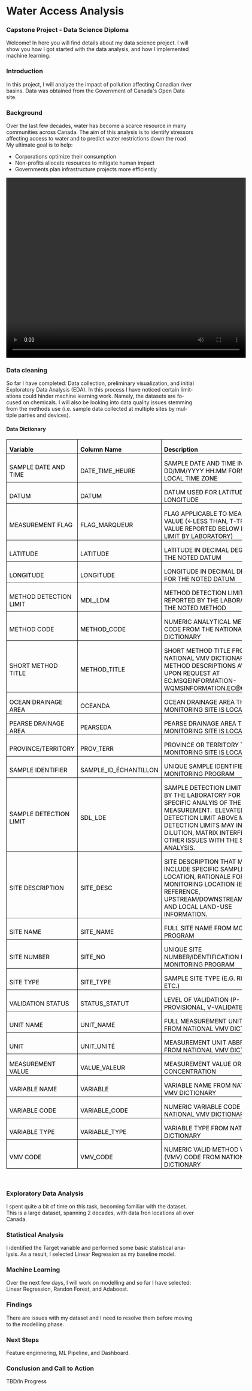 # Water Access Analysis
### Capstone Project - Data Science Diploma

Welcome! In here you will find details about my data science project. I will show you how I got started with the data analysis, and how I implemented machine learning.

### Introduction
In this project, I will analyze the impact of pollution affecting Canadian river basins. Data was obtained from the Government of Canada's Open Data site.

### Background
Over the last few decades, water has become a scarce resource in many communities across Canada. The aim of this analysis is to identify stressors affecting access to water and to predict water restrictions down the road. My ultimate goal is to help: 
* Corporations optimize their consumption
* Non-profits allocate resources to mitigate human impact
* Governments plan infrastructure projects more efficiently

<video width="640" height="480" controls>
  <source src="WaterCapstone.mp4" type="video/mp4">
Your browser does not support the video tag.
</video>

### Data cleaning 
So far I have completed: Data collection, preliminary visualization, and initial Exploratory Data Analysis (EDA). In this process I have noticed certain limitations could hinder machine learning work. Namely, the datasets are focused on chemicals. I will also be looking into data quality issues stemming from the methods use (i.e. sample data collected at multiple sites by multiple parties and devices).

#### Data Dictionary
<html>



<head>

<!--
 /* Font Definitions */
 @font-face
	{font-family:"Cambria Math";
	panose-1:2 4 5 3 5 4 6 3 2 4;}
@font-face
	{font-family:Calibri;
	panose-1:2 15 5 2 2 2 4 3 2 4;}
 /* Style Definitions */
 p.MsoNormal, li.MsoNormal, div.MsoNormal
	{margin-top:0in;
	margin-right:0in;
	margin-bottom:8.0pt;
	margin-left:0in;
	line-height:107%;
	font-size:11.0pt;
	font-family:"Calibri",sans-serif;}
.MsoPapDefault
	{margin-bottom:8.0pt;
	line-height:107%;}
@page WordSection1
	{size:8.5in 11.0in;
	margin:1.0in 1.0in 1.0in 1.0in;}
div.WordSection1
	{page:WordSection1;}
-->


</head>

<body lang=EN-CA style='word-wrap:break-word'>

<div class=WordSection1>

<table class=MsoNormalTable border=1 cellspacing=0 cellpadding=0 width=630
 style='width:472.25pt;border-collapse:collapse;border:none'>
 <tr style='height:15.05pt'>
  <td width=148 style='width:110.8pt;border:solid windowtext 1.0pt;padding:
  0in 5.4pt 0in 5.4pt;height:15.05pt'>
  <p class=MsoNormal style='margin-bottom:0in;line-height:normal'><b><span
  style='color:black'>Variable</span></b></p>
  </td>
  <td width=175 style='width:131.15pt;border:solid windowtext 1.0pt;border-left:
  none;padding:0in 5.4pt 0in 5.4pt;height:15.05pt'>
  <p class=MsoNormal style='margin-bottom:0in;line-height:normal'><b><span
  style='color:black'>Column Name</span></b></p>
  </td>
  <td width=307 style='width:230.3pt;border:solid windowtext 1.0pt;border-left:
  none;padding:0in 5.4pt 0in 5.4pt;height:15.05pt'>
  <p class=MsoNormal style='margin-bottom:0in;line-height:normal'><b><span
  style='color:black'>Description</span></b></p>
  </td>
 </tr>
 <tr style='height:15.05pt'>
  <td width=148 style='width:110.8pt;border:solid windowtext 1.0pt;border-top:
  none;padding:0in 5.4pt 0in 5.4pt;height:15.05pt'>
  <p class=MsoNormal style='margin-bottom:0in;line-height:normal'><span
  style='color:black'>SAMPLE DATE AND TIME</span></p>
  </td>
  <td width=175 style='width:131.15pt;border-top:none;border-left:none;
  border-bottom:solid windowtext 1.0pt;border-right:solid windowtext 1.0pt;
  padding:0in 5.4pt 0in 5.4pt;height:15.05pt'>
  <p class=MsoNormal style='margin-bottom:0in;line-height:normal'><span
  style='color:black'>DATE_TIME_HEURE</span></p>
  </td>
  <td width=307 style='width:230.3pt;border-top:none;border-left:none;
  border-bottom:solid windowtext 1.0pt;border-right:solid windowtext 1.0pt;
  padding:0in 5.4pt 0in 5.4pt;height:15.05pt'>
  <p class=MsoNormal style='margin-bottom:0in;line-height:normal'><span
  style='color:black'>SAMPLE DATE AND TIME IN DD/MM/YYYY HH:MM FORMAT USING
  LOCAL TIME ZONE</span></p>
  </td>
 </tr>
 <tr style='height:15.05pt'>
  <td width=148 style='width:110.8pt;border:solid windowtext 1.0pt;border-top:
  none;padding:0in 5.4pt 0in 5.4pt;height:15.05pt'>
  <p class=MsoNormal style='margin-bottom:0in;line-height:normal'><span
  style='color:black'>DATUM</span></p>
  </td>
  <td width=175 style='width:131.15pt;border-top:none;border-left:none;
  border-bottom:solid windowtext 1.0pt;border-right:solid windowtext 1.0pt;
  padding:0in 5.4pt 0in 5.4pt;height:15.05pt'>
  <p class=MsoNormal style='margin-bottom:0in;line-height:normal'><span
  style='color:black'>DATUM</span></p>
  </td>
  <td width=307 style='width:230.3pt;border-top:none;border-left:none;
  border-bottom:solid windowtext 1.0pt;border-right:solid windowtext 1.0pt;
  padding:0in 5.4pt 0in 5.4pt;height:15.05pt'>
  <p class=MsoNormal style='margin-bottom:0in;line-height:normal'><span
  style='color:black'>DATUM USED FOR LATITUDE AND LONGITUDE</span></p>
  </td>
 </tr>
 <tr style='height:30.15pt'>
  <td width=148 style='width:110.8pt;border:solid windowtext 1.0pt;border-top:
  none;padding:0in 5.4pt 0in 5.4pt;height:30.15pt'>
  <p class=MsoNormal style='margin-bottom:0in;line-height:normal'><span
  style='color:black'>MEASUREMENT FLAG</span></p>
  </td>
  <td width=175 style='width:131.15pt;border-top:none;border-left:none;
  border-bottom:solid windowtext 1.0pt;border-right:solid windowtext 1.0pt;
  padding:0in 5.4pt 0in 5.4pt;height:30.15pt'>
  <p class=MsoNormal style='margin-bottom:0in;line-height:normal'><span
  style='color:black'>FLAG_MARQUEUR</span></p>
  </td>
  <td width=307 style='width:230.3pt;border-top:none;border-left:none;
  border-bottom:solid windowtext 1.0pt;border-right:solid windowtext 1.0pt;
  padding:0in 5.4pt 0in 5.4pt;height:30.15pt'>
  <p class=MsoNormal style='margin-bottom:0in;line-height:normal'><span
  style='color:black'>FLAG APPLICABLE TO MEASUREMENT VALUE (&lt;-LESS THAN,
  T-TRACE VALUE REPORTED BELOW DETECTION LIMIT BY LABORATORY)</span></p>
  </td>
 </tr>
 <tr style='height:15.05pt'>
  <td width=148 style='width:110.8pt;border:solid windowtext 1.0pt;border-top:
  none;padding:0in 5.4pt 0in 5.4pt;height:15.05pt'>
  <p class=MsoNormal style='margin-bottom:0in;line-height:normal'><span
  style='color:black'>LATITUDE</span></p>
  </td>
  <td width=175 style='width:131.15pt;border-top:none;border-left:none;
  border-bottom:solid windowtext 1.0pt;border-right:solid windowtext 1.0pt;
  padding:0in 5.4pt 0in 5.4pt;height:15.05pt'>
  <p class=MsoNormal style='margin-bottom:0in;line-height:normal'><span
  style='color:black'>LATITUDE</span></p>
  </td>
  <td width=307 style='width:230.3pt;border-top:none;border-left:none;
  border-bottom:solid windowtext 1.0pt;border-right:solid windowtext 1.0pt;
  padding:0in 5.4pt 0in 5.4pt;height:15.05pt'>
  <p class=MsoNormal style='margin-bottom:0in;line-height:normal'><span
  style='color:black'>LATITUDE IN DECIMAL DEGREES FOR THE NOTED DATUM</span></p>
  </td>
 </tr>
 <tr style='height:15.05pt'>
  <td width=148 style='width:110.8pt;border:solid windowtext 1.0pt;border-top:
  none;padding:0in 5.4pt 0in 5.4pt;height:15.05pt'>
  <p class=MsoNormal style='margin-bottom:0in;line-height:normal'><span
  style='color:black'>LONGITUDE</span></p>
  </td>
  <td width=175 style='width:131.15pt;border-top:none;border-left:none;
  border-bottom:solid windowtext 1.0pt;border-right:solid windowtext 1.0pt;
  padding:0in 5.4pt 0in 5.4pt;height:15.05pt'>
  <p class=MsoNormal style='margin-bottom:0in;line-height:normal'><span
  style='color:black'>LONGITUDE</span></p>
  </td>
  <td width=307 style='width:230.3pt;border-top:none;border-left:none;
  border-bottom:solid windowtext 1.0pt;border-right:solid windowtext 1.0pt;
  padding:0in 5.4pt 0in 5.4pt;height:15.05pt'>
  <p class=MsoNormal style='margin-bottom:0in;line-height:normal'><span
  style='color:black'>LONGITUDE IN DECIMAL DEGREES FOR THE NOTED DATUM</span></p>
  </td>
 </tr>
 <tr style='height:15.05pt'>
  <td width=148 style='width:110.8pt;border:solid windowtext 1.0pt;border-top:
  none;padding:0in 5.4pt 0in 5.4pt;height:15.05pt'>
  <p class=MsoNormal style='margin-bottom:0in;line-height:normal'><span
  style='color:black'>METHOD DETECTION LIMIT</span></p>
  </td>
  <td width=175 style='width:131.15pt;border-top:none;border-left:none;
  border-bottom:solid windowtext 1.0pt;border-right:solid windowtext 1.0pt;
  padding:0in 5.4pt 0in 5.4pt;height:15.05pt'>
  <p class=MsoNormal style='margin-bottom:0in;line-height:normal'><span
  style='color:black'>MDL_LDM</span></p>
  </td>
  <td width=307 style='width:230.3pt;border-top:none;border-left:none;
  border-bottom:solid windowtext 1.0pt;border-right:solid windowtext 1.0pt;
  padding:0in 5.4pt 0in 5.4pt;height:15.05pt'>
  <p class=MsoNormal style='margin-bottom:0in;line-height:normal'><span
  style='color:black'>METHOD DETECTION LIMIT REPORTED BY THE LABORATORY FOR THE
  NOTED METHOD</span></p>
  </td>
 </tr>
 <tr style='height:15.05pt'>
  <td width=148 style='width:110.8pt;border:solid windowtext 1.0pt;border-top:
  none;padding:0in 5.4pt 0in 5.4pt;height:15.05pt'>
  <p class=MsoNormal style='margin-bottom:0in;line-height:normal'><span
  style='color:black'>METHOD CODE</span></p>
  </td>
  <td width=175 style='width:131.15pt;border-top:none;border-left:none;
  border-bottom:solid windowtext 1.0pt;border-right:solid windowtext 1.0pt;
  padding:0in 5.4pt 0in 5.4pt;height:15.05pt'>
  <p class=MsoNormal style='margin-bottom:0in;line-height:normal'><span
  style='color:black'>METHOD_CODE</span></p>
  </td>
  <td width=307 style='width:230.3pt;border-top:none;border-left:none;
  border-bottom:solid windowtext 1.0pt;border-right:solid windowtext 1.0pt;
  padding:0in 5.4pt 0in 5.4pt;height:15.05pt'>
  <p class=MsoNormal style='margin-bottom:0in;line-height:normal'><span
  style='color:black'>NUMERIC ANALYTICAL METHOD CODE FROM THE NATIONAL VMV
  DICTIONARY</span></p>
  </td>
 </tr>
 <tr style='height:30.15pt'>
  <td width=148 style='width:110.8pt;border:solid windowtext 1.0pt;border-top:
  none;padding:0in 5.4pt 0in 5.4pt;height:30.15pt'>
  <p class=MsoNormal style='margin-bottom:0in;line-height:normal'><span
  style='color:black'>SHORT METHOD TITLE</span></p>
  </td>
  <td width=175 style='width:131.15pt;border-top:none;border-left:none;
  border-bottom:solid windowtext 1.0pt;border-right:solid windowtext 1.0pt;
  padding:0in 5.4pt 0in 5.4pt;height:30.15pt'>
  <p class=MsoNormal style='margin-bottom:0in;line-height:normal'><span
  style='color:black'>METHOD_TITLE</span></p>
  </td>
  <td width=307 style='width:230.3pt;border-top:none;border-left:none;
  border-bottom:solid windowtext 1.0pt;border-right:solid windowtext 1.0pt;
  padding:0in 5.4pt 0in 5.4pt;height:30.15pt'>
  <p class=MsoNormal style='margin-bottom:0in;line-height:normal'><span
  style='color:black'>SHORT METHOD TITLE FROM THE NATIONAL VMV DICTIONARY. 
  FULL METHOD DESCRIPTIONS AVAILABLE UPON REQUEST AT
  EC.MSQEINFORMATION-WQMSINFORMATION.EC@CANADA.CA</span></p>
  </td>
 </tr>
 <tr style='height:15.05pt'>
  <td width=148 style='width:110.8pt;border:solid windowtext 1.0pt;border-top:
  none;padding:0in 5.4pt 0in 5.4pt;height:15.05pt'>
  <p class=MsoNormal style='margin-bottom:0in;line-height:normal'><span
  style='color:black'>OCEAN DRAINAGE AREA</span></p>
  </td>
  <td width=175 style='width:131.15pt;border-top:none;border-left:none;
  border-bottom:solid windowtext 1.0pt;border-right:solid windowtext 1.0pt;
  padding:0in 5.4pt 0in 5.4pt;height:15.05pt'>
  <p class=MsoNormal style='margin-bottom:0in;line-height:normal'><span
  style='color:black'>OCEANDA</span></p>
  </td>
  <td width=307 style='width:230.3pt;border-top:none;border-left:none;
  border-bottom:solid windowtext 1.0pt;border-right:solid windowtext 1.0pt;
  padding:0in 5.4pt 0in 5.4pt;height:15.05pt'>
  <p class=MsoNormal style='margin-bottom:0in;line-height:normal'><span
  style='color:black'>OCEAN DRAINAGE AREA THAT MONITORING SITE IS LOCATED IN </span></p>
  </td>
 </tr>
 <tr style='height:15.05pt'>
  <td width=148 style='width:110.8pt;border:solid windowtext 1.0pt;border-top:
  none;padding:0in 5.4pt 0in 5.4pt;height:15.05pt'>
  <p class=MsoNormal style='margin-bottom:0in;line-height:normal'><span
  style='color:black'>PEARSE DRAINAGE AREA</span></p>
  </td>
  <td width=175 style='width:131.15pt;border-top:none;border-left:none;
  border-bottom:solid windowtext 1.0pt;border-right:solid windowtext 1.0pt;
  padding:0in 5.4pt 0in 5.4pt;height:15.05pt'>
  <p class=MsoNormal style='margin-bottom:0in;line-height:normal'><span
  style='color:black'>PEARSEDA</span></p>
  </td>
  <td width=307 style='width:230.3pt;border-top:none;border-left:none;
  border-bottom:solid windowtext 1.0pt;border-right:solid windowtext 1.0pt;
  padding:0in 5.4pt 0in 5.4pt;height:15.05pt'>
  <p class=MsoNormal style='margin-bottom:0in;line-height:normal'><span
  style='color:black'>PEARSE DRAINAGE AREA THAT MONITORING SITE IS LOCATED IN </span></p>
  </td>
 </tr>
 <tr style='height:15.05pt'>
  <td width=148 style='width:110.8pt;border:solid windowtext 1.0pt;border-top:
  none;padding:0in 5.4pt 0in 5.4pt;height:15.05pt'>
  <p class=MsoNormal style='margin-bottom:0in;line-height:normal'><span
  style='color:black'>PROVINCE/TERRITORY</span></p>
  </td>
  <td width=175 style='width:131.15pt;border-top:none;border-left:none;
  border-bottom:solid windowtext 1.0pt;border-right:solid windowtext 1.0pt;
  padding:0in 5.4pt 0in 5.4pt;height:15.05pt'>
  <p class=MsoNormal style='margin-bottom:0in;line-height:normal'><span
  style='color:black'>PROV_TERR</span></p>
  </td>
  <td width=307 style='width:230.3pt;border-top:none;border-left:none;
  border-bottom:solid windowtext 1.0pt;border-right:solid windowtext 1.0pt;
  padding:0in 5.4pt 0in 5.4pt;height:15.05pt'>
  <p class=MsoNormal style='margin-bottom:0in;line-height:normal'><span
  style='color:black'>PROVINCE OR TERRITORY THAT MONITORING SITE IS LOCATED IN</span></p>
  </td>
 </tr>
 <tr style='height:15.05pt'>
  <td width=148 style='width:110.8pt;border:solid windowtext 1.0pt;border-top:
  none;padding:0in 5.4pt 0in 5.4pt;height:15.05pt'>
  <p class=MsoNormal style='margin-bottom:0in;line-height:normal'><span
  style='color:black'>SAMPLE IDENTIFIER</span></p>
  </td>
  <td width=175 style='width:131.15pt;border-top:none;border-left:none;
  border-bottom:solid windowtext 1.0pt;border-right:solid windowtext 1.0pt;
  padding:0in 5.4pt 0in 5.4pt;height:15.05pt'>
  <p class=MsoNormal style='margin-bottom:0in;line-height:normal'><span
  style='color:black'>SAMPLE_ID_ÉCHANTILLON</span></p>
  </td>
  <td width=307 style='width:230.3pt;border-top:none;border-left:none;
  border-bottom:solid windowtext 1.0pt;border-right:solid windowtext 1.0pt;
  padding:0in 5.4pt 0in 5.4pt;height:15.05pt'>
  <p class=MsoNormal style='margin-bottom:0in;line-height:normal'><span
  style='color:black'>UNIQUE SAMPLE IDENTIFIER FROM MONITORING PROGRAM</span></p>
  </td>
 </tr>
 <tr style='height:45.25pt'>
  <td width=148 style='width:110.8pt;border:solid windowtext 1.0pt;border-top:
  none;padding:0in 5.4pt 0in 5.4pt;height:45.25pt'>
  <p class=MsoNormal style='margin-bottom:0in;line-height:normal'><span
  style='color:black'>SAMPLE DETECTION LIMIT</span></p>
  </td>
  <td width=175 style='width:131.15pt;border-top:none;border-left:none;
  border-bottom:solid windowtext 1.0pt;border-right:solid windowtext 1.0pt;
  padding:0in 5.4pt 0in 5.4pt;height:45.25pt'>
  <p class=MsoNormal style='margin-bottom:0in;line-height:normal'><span
  style='color:black'>SDL_LDE</span></p>
  </td>
  <td width=307 style='width:230.3pt;border-top:none;border-left:none;
  border-bottom:solid windowtext 1.0pt;border-right:solid windowtext 1.0pt;
  padding:0in 5.4pt 0in 5.4pt;height:45.25pt'>
  <p class=MsoNormal style='margin-bottom:0in;line-height:normal'><span
  style='color:black'>SAMPLE DETECTION LIMIT REPORTED BY THE LABORATORY FOR THE
  SPECIFIC ANALYIS OF THE REPORTED MEASUREMENT.  ELEVATED SAMPLE DETECTION
  LIMIT ABOVE METHOD DETECTION LIMITS MAY INDICATE DILUTION, MATRIX
  INTERFERENCE OR OTHER ISSUES WITH THE SPECIFIC ANALYSIS.</span></p>
  </td>
 </tr>
 <tr style='height:30.15pt'>
  <td width=148 style='width:110.8pt;border:solid windowtext 1.0pt;border-top:
  none;padding:0in 5.4pt 0in 5.4pt;height:30.15pt'>
  <p class=MsoNormal style='margin-bottom:0in;line-height:normal'><span
  style='color:black'>SITE DESCRIPTION</span></p>
  </td>
  <td width=175 style='width:131.15pt;border-top:none;border-left:none;
  border-bottom:solid windowtext 1.0pt;border-right:solid windowtext 1.0pt;
  padding:0in 5.4pt 0in 5.4pt;height:30.15pt'>
  <p class=MsoNormal style='margin-bottom:0in;line-height:normal'><span
  style='color:black'>SITE_DESC</span></p>
  </td>
  <td width=307 style='width:230.3pt;border-top:none;border-left:none;
  border-bottom:solid windowtext 1.0pt;border-right:solid windowtext 1.0pt;
  padding:0in 5.4pt 0in 5.4pt;height:30.15pt'>
  <p class=MsoNormal style='margin-bottom:0in;line-height:normal'><span
  style='color:black'>SITE DESCRIPTION THAT MAY INCLUDE SPECIFIC SAMPLING
  LOCATION, RATIONALE FOR MONITORING LOCATION (E.G. REFERENCE,
  UPSTREAM/DOWNSTREAM, ETC.), AND LOCAL LAND-USE INFORMATION. </span></p>
  </td>
 </tr>
 <tr style='height:15.05pt'>
  <td width=148 style='width:110.8pt;border:solid windowtext 1.0pt;border-top:
  none;padding:0in 5.4pt 0in 5.4pt;height:15.05pt'>
  <p class=MsoNormal style='margin-bottom:0in;line-height:normal'><span
  style='color:black'>SITE NAME</span></p>
  </td>
  <td width=175 style='width:131.15pt;border-top:none;border-left:none;
  border-bottom:solid windowtext 1.0pt;border-right:solid windowtext 1.0pt;
  padding:0in 5.4pt 0in 5.4pt;height:15.05pt'>
  <p class=MsoNormal style='margin-bottom:0in;line-height:normal'><span
  style='color:black'>SITE_NAME</span></p>
  </td>
  <td width=307 style='width:230.3pt;border-top:none;border-left:none;
  border-bottom:solid windowtext 1.0pt;border-right:solid windowtext 1.0pt;
  padding:0in 5.4pt 0in 5.4pt;height:15.05pt'>
  <p class=MsoNormal style='margin-bottom:0in;line-height:normal'><span
  style='color:black'>FULL SITE NAME FROM MONITORING PROGRAM</span></p>
  </td>
 </tr>
 <tr style='height:15.05pt'>
  <td width=148 style='width:110.8pt;border:solid windowtext 1.0pt;border-top:
  none;padding:0in 5.4pt 0in 5.4pt;height:15.05pt'>
  <p class=MsoNormal style='margin-bottom:0in;line-height:normal'><span
  style='color:black'>SITE NUMBER</span></p>
  </td>
  <td width=175 style='width:131.15pt;border-top:none;border-left:none;
  border-bottom:solid windowtext 1.0pt;border-right:solid windowtext 1.0pt;
  padding:0in 5.4pt 0in 5.4pt;height:15.05pt'>
  <p class=MsoNormal style='margin-bottom:0in;line-height:normal'><span
  style='color:black'>SITE_NO</span></p>
  </td>
  <td width=307 style='width:230.3pt;border-top:none;border-left:none;
  border-bottom:solid windowtext 1.0pt;border-right:solid windowtext 1.0pt;
  padding:0in 5.4pt 0in 5.4pt;height:15.05pt'>
  <p class=MsoNormal style='margin-bottom:0in;line-height:normal'><span
  style='color:black'>UNIQUE SITE NUMBER/IDENTIFICATION FROM MONITORING PROGRAM</span></p>
  </td>
 </tr>
 <tr style='height:15.05pt'>
  <td width=148 style='width:110.8pt;border:solid windowtext 1.0pt;border-top:
  none;padding:0in 5.4pt 0in 5.4pt;height:15.05pt'>
  <p class=MsoNormal style='margin-bottom:0in;line-height:normal'><span
  style='color:black'>SITE TYPE</span></p>
  </td>
  <td width=175 style='width:131.15pt;border-top:none;border-left:none;
  border-bottom:solid windowtext 1.0pt;border-right:solid windowtext 1.0pt;
  padding:0in 5.4pt 0in 5.4pt;height:15.05pt'>
  <p class=MsoNormal style='margin-bottom:0in;line-height:normal'><span
  style='color:black'>SITE_TYPE</span></p>
  </td>
  <td width=307 style='width:230.3pt;border-top:none;border-left:none;
  border-bottom:solid windowtext 1.0pt;border-right:solid windowtext 1.0pt;
  padding:0in 5.4pt 0in 5.4pt;height:15.05pt'>
  <p class=MsoNormal style='margin-bottom:0in;line-height:normal'><span
  style='color:black'>SAMPLE SITE TYPE (E.G. RIVER, LAKE, ETC.)</span></p>
  </td>
 </tr>
 <tr style='height:15.05pt'>
  <td width=148 style='width:110.8pt;border:solid windowtext 1.0pt;border-top:
  none;padding:0in 5.4pt 0in 5.4pt;height:15.05pt'>
  <p class=MsoNormal style='margin-bottom:0in;line-height:normal'><span
  style='color:black'>VALIDATION STATUS</span></p>
  </td>
  <td width=175 style='width:131.15pt;border-top:none;border-left:none;
  border-bottom:solid windowtext 1.0pt;border-right:solid windowtext 1.0pt;
  padding:0in 5.4pt 0in 5.4pt;height:15.05pt'>
  <p class=MsoNormal style='margin-bottom:0in;line-height:normal'><span
  style='color:black'>STATUS_STATUT</span></p>
  </td>
  <td width=307 style='width:230.3pt;border-top:none;border-left:none;
  border-bottom:solid windowtext 1.0pt;border-right:solid windowtext 1.0pt;
  padding:0in 5.4pt 0in 5.4pt;height:15.05pt'>
  <p class=MsoNormal style='margin-bottom:0in;line-height:normal'><span
  style='color:black'>LEVEL OF VALIDATION (P-PROVISIONAL, V-VALIDATED)</span></p>
  </td>
 </tr>
 <tr style='height:15.05pt'>
  <td width=148 style='width:110.8pt;border:solid windowtext 1.0pt;border-top:
  none;padding:0in 5.4pt 0in 5.4pt;height:15.05pt'>
  <p class=MsoNormal style='margin-bottom:0in;line-height:normal'><span
  style='color:black'>UNIT NAME</span></p>
  </td>
  <td width=175 style='width:131.15pt;border-top:none;border-left:none;
  border-bottom:solid windowtext 1.0pt;border-right:solid windowtext 1.0pt;
  padding:0in 5.4pt 0in 5.4pt;height:15.05pt'>
  <p class=MsoNormal style='margin-bottom:0in;line-height:normal'><span
  style='color:black'>UNIT_NAME</span></p>
  </td>
  <td width=307 style='width:230.3pt;border-top:none;border-left:none;
  border-bottom:solid windowtext 1.0pt;border-right:solid windowtext 1.0pt;
  padding:0in 5.4pt 0in 5.4pt;height:15.05pt'>
  <p class=MsoNormal style='margin-bottom:0in;line-height:normal'><span
  style='color:black'>FULL MEASUREMENT UNIT NAME FROM NATIONAL VMV DICTIONARY</span></p>
  </td>
 </tr>
 <tr style='height:15.05pt'>
  <td width=148 style='width:110.8pt;border:solid windowtext 1.0pt;border-top:
  none;padding:0in 5.4pt 0in 5.4pt;height:15.05pt'>
  <p class=MsoNormal style='margin-bottom:0in;line-height:normal'><span
  style='color:black'>UNIT</span></p>
  </td>
  <td width=175 style='width:131.15pt;border-top:none;border-left:none;
  border-bottom:solid windowtext 1.0pt;border-right:solid windowtext 1.0pt;
  padding:0in 5.4pt 0in 5.4pt;height:15.05pt'>
  <p class=MsoNormal style='margin-bottom:0in;line-height:normal'><span
  style='color:black'>UNIT_UNITÉ</span></p>
  </td>
  <td width=307 style='width:230.3pt;border-top:none;border-left:none;
  border-bottom:solid windowtext 1.0pt;border-right:solid windowtext 1.0pt;
  padding:0in 5.4pt 0in 5.4pt;height:15.05pt'>
  <p class=MsoNormal style='margin-bottom:0in;line-height:normal'><span
  style='color:black'>MEASUREMENT UNIT ABBREVIATION FROM NATIONAL VMV
  DICTIONARY</span></p>
  </td>
 </tr>
 <tr style='height:15.05pt'>
  <td width=148 style='width:110.8pt;border:solid windowtext 1.0pt;border-top:
  none;padding:0in 5.4pt 0in 5.4pt;height:15.05pt'>
  <p class=MsoNormal style='margin-bottom:0in;line-height:normal'><span
  style='color:black'>MEASUREMENT VALUE</span></p>
  </td>
  <td width=175 style='width:131.15pt;border-top:none;border-left:none;
  border-bottom:solid windowtext 1.0pt;border-right:solid windowtext 1.0pt;
  padding:0in 5.4pt 0in 5.4pt;height:15.05pt'>
  <p class=MsoNormal style='margin-bottom:0in;line-height:normal'><span
  style='color:black'>VALUE_VALEUR</span></p>
  </td>
  <td width=307 style='width:230.3pt;border-top:none;border-left:none;
  border-bottom:solid windowtext 1.0pt;border-right:solid windowtext 1.0pt;
  padding:0in 5.4pt 0in 5.4pt;height:15.05pt'>
  <p class=MsoNormal style='margin-bottom:0in;line-height:normal'><span
  style='color:black'>MEASUREMENT VALUE OR CONCENTRATION</span></p>
  </td>
 </tr>
 <tr style='height:15.05pt'>
  <td width=148 style='width:110.8pt;border:solid windowtext 1.0pt;border-top:
  none;padding:0in 5.4pt 0in 5.4pt;height:15.05pt'>
  <p class=MsoNormal style='margin-bottom:0in;line-height:normal'><span
  style='color:black'>VARIABLE NAME</span></p>
  </td>
  <td width=175 style='width:131.15pt;border-top:none;border-left:none;
  border-bottom:solid windowtext 1.0pt;border-right:solid windowtext 1.0pt;
  padding:0in 5.4pt 0in 5.4pt;height:15.05pt'>
  <p class=MsoNormal style='margin-bottom:0in;line-height:normal'><span
  style='color:black'>VARIABLE</span></p>
  </td>
  <td width=307 style='width:230.3pt;border-top:none;border-left:none;
  border-bottom:solid windowtext 1.0pt;border-right:solid windowtext 1.0pt;
  padding:0in 5.4pt 0in 5.4pt;height:15.05pt'>
  <p class=MsoNormal style='margin-bottom:0in;line-height:normal'><span
  style='color:black'>VARIABLE NAME FROM NATIONAL VMV DICTIONARY</span></p>
  </td>
 </tr>
 <tr style='height:15.05pt'>
  <td width=148 style='width:110.8pt;border:solid windowtext 1.0pt;border-top:
  none;padding:0in 5.4pt 0in 5.4pt;height:15.05pt'>
  <p class=MsoNormal style='margin-bottom:0in;line-height:normal'><span
  style='color:black'>VARIABLE CODE</span></p>
  </td>
  <td width=175 style='width:131.15pt;border-top:none;border-left:none;
  border-bottom:solid windowtext 1.0pt;border-right:solid windowtext 1.0pt;
  padding:0in 5.4pt 0in 5.4pt;height:15.05pt'>
  <p class=MsoNormal style='margin-bottom:0in;line-height:normal'><span
  style='color:black'>VARIABLE_CODE</span></p>
  </td>
  <td width=307 style='width:230.3pt;border-top:none;border-left:none;
  border-bottom:solid windowtext 1.0pt;border-right:solid windowtext 1.0pt;
  padding:0in 5.4pt 0in 5.4pt;height:15.05pt'>
  <p class=MsoNormal style='margin-bottom:0in;line-height:normal'><span
  style='color:black'>NUMERIC VARIABLE CODE FROM NATIONAL VMV DICTIONARY</span></p>
  </td>
 </tr>
 <tr style='height:15.05pt'>
  <td width=148 style='width:110.8pt;border:solid windowtext 1.0pt;border-top:
  none;padding:0in 5.4pt 0in 5.4pt;height:15.05pt'>
  <p class=MsoNormal style='margin-bottom:0in;line-height:normal'><span
  style='color:black'>VARIABLE TYPE</span></p>
  </td>
  <td width=175 style='width:131.15pt;border-top:none;border-left:none;
  border-bottom:solid windowtext 1.0pt;border-right:solid windowtext 1.0pt;
  padding:0in 5.4pt 0in 5.4pt;height:15.05pt'>
  <p class=MsoNormal style='margin-bottom:0in;line-height:normal'><span
  style='color:black'>VARIABLE_TYPE</span></p>
  </td>
  <td width=307 style='width:230.3pt;border-top:none;border-left:none;
  border-bottom:solid windowtext 1.0pt;border-right:solid windowtext 1.0pt;
  padding:0in 5.4pt 0in 5.4pt;height:15.05pt'>
  <p class=MsoNormal style='margin-bottom:0in;line-height:normal'><span
  style='color:black'>VARIABLE TYPE FROM NATIONAL VMV DICTIONARY</span></p>
  </td>
 </tr>
 <tr style='height:15.05pt'>
  <td width=148 style='width:110.8pt;border:solid windowtext 1.0pt;border-top:
  none;padding:0in 5.4pt 0in 5.4pt;height:15.05pt'>
  <p class=MsoNormal style='margin-bottom:0in;line-height:normal'><span
  style='color:black'>VMV CODE</span></p>
  </td>
  <td width=175 style='width:131.15pt;border-top:none;border-left:none;
  border-bottom:solid windowtext 1.0pt;border-right:solid windowtext 1.0pt;
  padding:0in 5.4pt 0in 5.4pt;height:15.05pt'>
  <p class=MsoNormal style='margin-bottom:0in;line-height:normal'><span
  style='color:black'>VMV_CODE</span></p>
  </td>
  <td width=307 style='width:230.3pt;border-top:none;border-left:none;
  border-bottom:solid windowtext 1.0pt;border-right:solid windowtext 1.0pt;
  padding:0in 5.4pt 0in 5.4pt;height:15.05pt'>
  <p class=MsoNormal style='margin-bottom:0in;line-height:normal'><span
  style='color:black'>NUMERIC VALID METHOD VARIABLE (VMV) CODE FROM NATIONAL
  VMV DICTIONARY</span></p>
  </td>
 </tr>
</table>

<p class=MsoNormal>&nbsp;</p>

</div>
</body>
</html>

### Exploratory Data Analysis
I spent quite a bit of time on this task, becoming familiar with the dataset. This is a large dataset, spanning 2 decades, with data fron locations all over Canada.

### Statistical Analysis
I identified the Target variable and performed some basic statistical analysis. As a result, I selected Linear Regression as my baseline model.

### Machine Learning
Over the next few days, I will work on modelling and so far I have selected: Linear Regression, Randon Forest, and Adaboost.

### Findings
There are issues with my dataset and I need to resolve them before moving to the modelling phase.

### Next Steps
Feature enginnering, ML Pipeline, and Dashboard.

### Conclusion and Call to Action
TBD/In Progress
